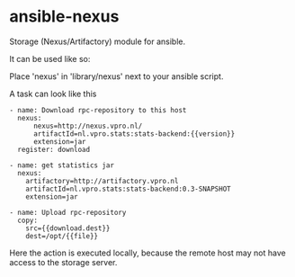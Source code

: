 ansible-nexus
=============

Storage (Nexus/Artifactory) module for ansible.

 It can be used
like so:

Place 'nexus' in 'library/nexus' next to your ansible script.

A task can look like this 

    - name: Download rpc-repository to this host
      nexus:
          nexus=http://nexus.vpro.nl/
          artifactId=nl.vpro.stats:stats-backend:{{version}}
          extension=jar
      register: download
    
    - name: get statistics jar
      nexus:
        artifactory=http://artifactory.vpro.nl
        artifactId=nl.vpro.stats:stats-backend:0.3-SNAPSHOT
        extension=jar
    
    - name: Upload rpc-repository
      copy:
        src={{download.dest}}
        dest=/opt/{{file}}


Here the action is executed locally, because the remote host may not have access to the storage server.
